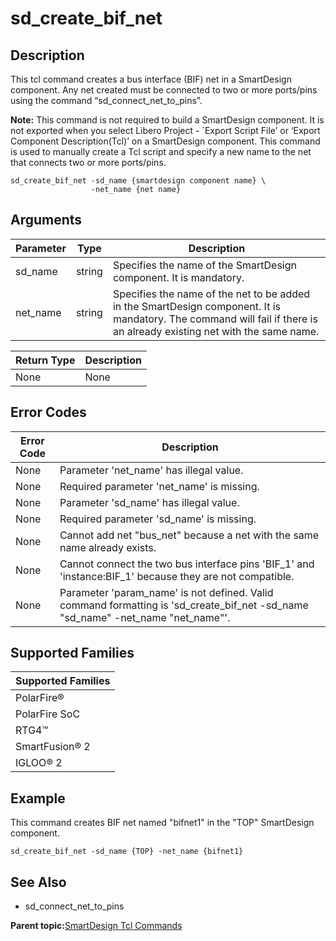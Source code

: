 # sd\_create\_bif\_net

## Description

This tcl command creates a bus interface \(BIF\) net in a SmartDesign component. Any net created must be connected to two or more ports/pins using the command “sd\_connect\_net\_to\_pins”.

**Note:** This command is not required to build a SmartDesign component. It is not exported when you select Libero Project - \`Export Script File’ or ‘Export Component Description\(Tcl\)’ on a SmartDesign component. This command is used to manually create a Tcl script and specify a new name to the net that connects two or more ports/pins.

```
sd_create_bif_net -sd_name {smartdesign component name} \
                  -net_name {net name}
```

## Arguments

|Parameter|Type|Description|
|---------|----|-----------|
|sd\_name|string|Specifies the name of the SmartDesign component. It is mandatory.|
|net\_name|string|Specifies the name of the net to be added in the SmartDesign component. It is mandatory. The command will fail if there is an already existing net with the same name.|

|Return Type|Description|
|-----------|-----------|
|None|None|

## Error Codes

|Error Code|Description|
|----------|-----------|
|None|Parameter 'net\_name' has illegal value.|
|None|Required parameter 'net\_name' is missing.|
|None|Parameter 'sd\_name' has illegal value.|
|None|Required parameter 'sd\_name' is missing.|
|None|Cannot add net "bus\_net" because a net with the same name already exists.|
|None|Cannot connect the two bus interface pins 'BIF\_1' and 'instance:BIF\_1' because they are not compatible.|
|None|Parameter 'param\_name' is not defined. Valid command formatting is 'sd\_create\_bif\_net -sd\_name "sd\_name" -net\_name "net\_name"'.|

## Supported Families

|Supported Families|
|------------------|
|PolarFire®|
|PolarFire SoC|
|RTG4™|
|SmartFusion® 2|
|IGLOO® 2|

## Example

This command creates BIF net named "bifnet1" in the "TOP" SmartDesign component.

```
sd_create_bif_net -sd_name {TOP} -net_name {bifnet1}
```

## See Also

-   sd\_connect\_net\_to\_pins

**Parent topic:**[SmartDesign Tcl Commands](GUID-92BDB298-D736-4F37-87A0-3E5E1200BEE6.md)

